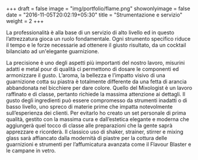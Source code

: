 +++
draft = false
image = "img/portfolio/flame.png"
showonlyimage = false
date = "2016-11-05T20:02:19+05:30"
title = "Strumentazione e servizio"
weight = 2
+++

La professionalità è alla base di un servizio di alto livello ed in questo l’attrezzatura gioca un ruolo fondamentale.
Ogni strumento specifico riduce il tempo e le forze necessarie ad ottenere il giusto risultato, da un cocktail bilanciato ad un'elegante guarnizione.
<!--more-->
La precisione è uno degli aspetti più importanti del nostro lavoro, misurini adatti e metal pour di qualità ci permettono di dosare le componenti ed armonizzare il gusto.
L’aroma, la bellezza e l’impatto visivo di una guarnizione cotta su piastra è totalmente differente da una fetta di arancia abbandonata nel bicchiere per dare colore. Quello del Mixologist è un lavoro raffinato e di classe, pertanto richiede la massima attenzione ai dettagli.
Il gusto degli ingredienti può essere compromesso da strumenti inadatti o di basso livello, uno spreco di materie prime che impatta notevolmente sull’esperienza dei clienti. Per evitarlo ho creato un set personale di prima qualità, gestito con la massima cura e dall’estetica elegante e moderna che aggiungerà quel tocco di classe alle preparazioni che la gente saprà apprezzare e ricorderà.
Il classico uso di shaker, strainer, stirrer e mixing glass sarà affiancato dalla modernità di piastre per la cottura delle guarnizioni e strumenti per l’affumicatura avanzata come il Flavour Blaster e le campane in vetro.